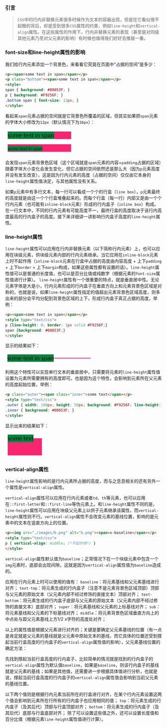 ### 引言
> `CSS`中的行内非替换元素很多时候作为文本的容器出现，但是在它看似很不起眼的背后，却是受到很多`CSS`属性的约束，例如`line-height`和`vertical-align`属性。在这些属性的作用下，行内非替换元素的表现（甚至是对同级其他元素乃至对父元素的影响）有时候也值得我们好好去推敲一番。

### font-size和line-height属性的影响

我们给行内元素添加一个背景色，来看看它究竟在页面中“占据的空间”是多少：
```html
<p><span>some text in span</span></p>
<p class="bottom"><span>some text in span</span></p>
<style>
span { background: #00853F; }
p { background: #F9256F; }
.bottom span { font-size: 12px; }
</style>
```

看起来`span`元素占据的空间就是它背景色所覆盖的区域，但其实如果把`span`元素的字体大小修改为`12px`（默认情况下为`16px`）：

![](../static/effect-of-fontsize.png)

会发现`span`元素背景色区域（这个区域就是`span`元素的内容+`padding`占据的区域）随着字体大小变化会发生变化，但它占据的空间依然还是那么大（因为`p`元素高度并没有发生改变），这是因为行内元素的高度（占据的空间）仅仅由它本身的`line-height`属性值决定，与其他属性没有关系。

如果`p`元素中有多行文本，每一行可以看成一个个的行盒（`line box`），`p`元素最终的高度就是由这一个个行盒堆叠起来的。而每个行盒（每一行）内部又是由一个个行内元素（也可能有`inline-block`元素）形成的行内盒子（`inline box`）构成。在一行文本中，不同的行内元素有可能高度不一，最终行盒的高度取决于该行内高度最高的行内盒子的高度。接下来详细讲一讲影响行内盒子高度的`line-height`属性。

### line-height属性
`line-height`属性可以应用在行内非替换元素（以下简称行内元素）上，也可以应用在块级元素，供块级元素内部的行内元素继承。当它应用在`inline-block`元素上时不起作用（`inline-block`元素在行盒中占据的高度由内容高度 + 上下`padding` + 上下`border` + 上下`margin`构成，如果这些属性都有设置的话）。`line-height`属性值可以是普通的长度值，也可以是百分比值或纯数字（根据元素的`font-size`属性值进行计算）。
`line-height`属性有一个很重要的特点，就是垂直居中性。无论元素字体是大是小，行内元素形成的行内盒子在垂直方向上和元素背景色区域是对称的，也就是说，如果`line-height`属性指定的值超出元素背景色区域高度，则多出来的部分会平均分配到背景色区域的上下，形成行内盒子真正占据的高度，举例：

```html
<p><span>some text in span</span></p>
<style type="text/css">
p {line-height: 0; border: 1px solid #F9256F;}
span {background: #00853F;}
</style>
```

显示的结果如下：

![](../static/feature-of-line-height.png)

利用这个特性可以实现单行文本的垂直居中，只需要将元素的`line-height`属性值设置为元素所需要拥有的高度即可。也是因为这个特性，会影响到元素所在父元素的高度起始位置，举例：

```html
<p class="outer"><span class="inner">some text</span></p>
<style type="text/css">
.outer { width: 100px; height: 50px; background: #F9256F; line-height: 0; }
.inner { background: #00853F; }
</style>
```

显示出来的结果如下：

![](../static/effect-on-parent-element-of-lineheight.png)

### vertical-align属性
`line-height`属性影响的是行内元素所占据的高度，而与之息息相关的还有另外一个属性是`vertical-align`属性。

`vertical-align`属性可以应用在行内元素或者`td`、`th`等元素，也可以应用在`::first-letter`和`::first-line`等伪元素上。和`line-height`属性不同的是，`line-height`属性可以应用在块级父元素上以供子元素继承该属性，而`vertical-height`属性则不行。`vertical-align`属性不会改变元素的基线位置，影响的是元素中的文本在竖直方向上的位置。

```html
<p><img src="./images/b.png" alt="b.png"><span>x-baseline</span></p>
<style type="text/css">
p { vertical-align: middle; /*不起作用*/ }
</style>
```

`vertical-align`属性默认值为`baseline`；正常情况下在一个块级元素中包含一个`img`元素时，底部会出现间隙，这就是因为`vertical-align`属性值为`baseline`造成的。

应用在行内元素上时可以使用的值有：
`baseline`：将元素基线和父元素基线进行对齐；
`text-top`：将元素生成的行内盒子（注意不是元素背景色区域顶部）顶部与父元素的原始文本（父元素内部不经过修饰的直接文本）顶部对齐；
`text-bottom`：将元素生成的行内盒子底部与父元素的原始文本（父元素内部不经过修饰的直接文本）底部对齐；
`super`：将元素基线和父元素的上标基线对齐；
`sub`：将元素基线和父元素的下标基线对齐；
`middle`：将元素背景色区域垂直方向上的中点处与距父元素基线上方1/2 x字符的高度处对齐；

以上的属性值是根据父元素进行对齐的；关键是要确定父元素基线的位置（有一点是肯定就是父元素的基线就是父元素中原始文本的基线，而它具体的位置还受到撑起当前行盒高度的行内盒子的`vertical-align`属性值的影响），父元素基线位置的确定方法：

先找到撑起当前行盒高度的行内盒子，比较简单的情况就是找到的行内盒子的`vertical-align`属性为默认值`baseline`，如果是`baseline`，则该行内盒子的基线就是父元素的基线；如果是其他值，还需要进一步根据具体值进行分析，也就是说，撑起当前行盒高度的行内盒子的`vertical-align`属性值会影响到当前父元素的基线位置。

以下两个值则是根据行内元素当前所在的行盒进行对齐，在某个行内元素设置这两个值会影响到元素所在行所有的行内盒子也应用相同的值；
`top`：将元素生成的行内盒子（及其后代）顶部与行盒顶部对齐；
`bottom`：将元素生成的行内盒子（及其后代）底部与行盒底部对齐；
除了可以设置这些值之外，还可以设置长度值和百分比值（根据元素`line-height`属性值进行计算）。